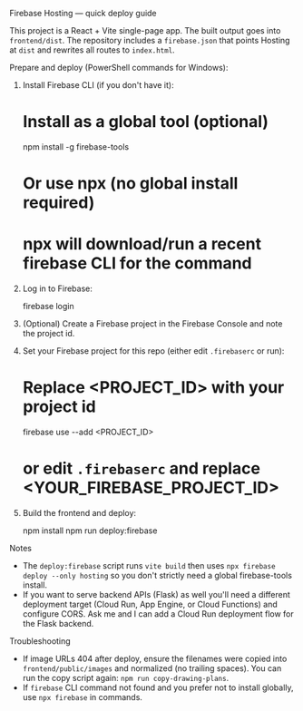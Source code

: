 Firebase Hosting — quick deploy guide

This project is a React + Vite single-page app. The built output goes into `frontend/dist`. The repository includes a `firebase.json` that points Hosting at `dist` and rewrites all routes to `index.html`.

Prepare and deploy (PowerShell commands for Windows):

1) Install Firebase CLI (if you don't have it):

   # Install as a global tool (optional)
   npm install -g firebase-tools

   # Or use npx (no global install required)
   # npx will download/run a recent firebase CLI for the command

2) Log in to Firebase:

   firebase login

3) (Optional) Create a Firebase project in the Firebase Console and note the project id.

4) Set your Firebase project for this repo (either edit `.firebaserc` or run):

   # Replace <PROJECT_ID> with your project id
   firebase use --add <PROJECT_ID>

   # or edit `.firebaserc` and replace <YOUR_FIREBASE_PROJECT_ID>

5) Build the frontend and deploy:

   npm install
   npm run deploy:firebase

Notes
- The `deploy:firebase` script runs `vite build` then uses `npx firebase deploy --only hosting` so you don't strictly need a global firebase-tools install.
- If you want to serve backend APIs (Flask) as well you'll need a different deployment target (Cloud Run, App Engine, or Cloud Functions) and configure CORS. Ask me and I can add a Cloud Run deployment flow for the Flask backend.

Troubleshooting
- If image URLs 404 after deploy, ensure the filenames were copied into `frontend/public/images` and normalized (no trailing spaces). You can run the copy script again: `npm run copy-drawing-plans`.
- If `firebase` CLI command not found and you prefer not to install globally, use `npx firebase` in commands.
